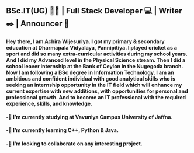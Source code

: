 ## BSc.IT(UG) 🧑‍🎓 | Full Stack Developer 💻 | Writer ✒️ | Announcer 🎤

#### Hey there, I am Achira Wijesuriya. I got my primary & secondary education at Dharmapala Vidyalaya, Pannipitiya. I played cricket as a sport and did so many extra-curricular activities during my school years. And I did my Advanced level in the Physical Science stream. Then I did a school leaver internship at the Bank of Ceylon in the Nugegoda branch. Now I am following a BSc degree in Information Technology. I am an ambitious and confident individual with good analytical skills who is seeking an internship opportunity in the IT field which will enhance my current expertise with new additions, with opportunities for personal and professional growth. And to become an IT professional with the required experience, skills, and knowledge.

####    -🔭 I’m currently studying at Vavuniya Campus University of Jaffna.
####    -🌱 I’m currently learning C++, Python & Java.
####    -👯 I’m looking to collaborate on any interesting project.
